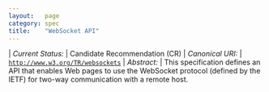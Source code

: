 ```yaml
---
layout:   page
category: spec
title:    "WebSocket API"
---
```


| *Current Status:* | Candidate Recommendation (CR)
| *Canonical URI:* | [`http://www.w3.org/TR/websockets`](http://www.w3.org/TR/websockets)
| *Abstract:* | This specification defines an API that enables Web pages to use the WebSocket protocol (defined by the IETF) for two-way communication with a remote host.